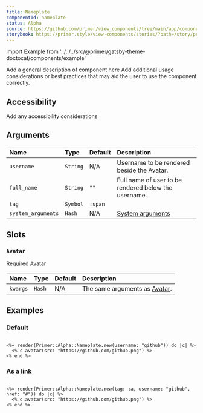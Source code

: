 ```yaml
---
title: Nameplate
componentId: nameplate
status: Alpha
source: https://github.com/primer/view_components/tree/main/app/components/primer/alpha/nameplate.rb
storybook: https://primer.style/view-components/stories/?path=/story/primer-alpha-nameplate
---
```


import Example from '../../../src/@primer/gatsby-theme-doctocat/components/example'

<!-- Warning: AUTO-GENERATED file, do not edit. Add code comments to your Ruby instead <3 -->

Add a general description of component here
Add additional usage considerations or best practices that may aid the user to use the component correctly.

## Accessibility

Add any accessibility considerations

## Arguments

| Name | Type | Default | Description |
| :- | :- | :- | :- |
| `username` | `String` | N/A | Username to be rendered beside the Avatar. |
| `full_name` | `String` | `""` | Full name of user to be rendered below the username. |
| `tag` | `Symbol` | `:span` |  |
| `system_arguments` | `Hash` | N/A | [System arguments](/system-arguments) |

## Slots

### `Avatar`

Required Avatar

| Name | Type | Default | Description |
| :- | :- | :- | :- |
| `kwargs` | `Hash` | N/A | The same arguments as [Avatar](/components/beta/avatar). |

## Examples

### Default

<Example src="<span data-view-component='true' class='d-flex flex-items-center text-bold'>  <img aria-disabled='true' src='https://github.com/github.png' alt='' size='24' height='24' width='24' data-view-component='true' class='avatar circle mr-1'></img>  <div class='d-flex flex-column'>    <span data-view-component='true' class='text-bold'>github</span>    <span data-view-component='true' class='color-fg-muted f6 no-underline'></span>  </div></span>" />

```erb

<%= render(Primer::Alpha::Nameplate.new(username: "github")) do |c| %>
  <% c.avatar(src: "https://github.com/github.png") %>
<% end %>
```

### As a link

<Example src="<a href='#' data-view-component='true' class='d-flex flex-items-center text-bold'>  <img aria-disabled='true' src='https://github.com/github.png' alt='' size='24' height='24' width='24' data-view-component='true' class='avatar circle mr-1'></img>  <div class='d-flex flex-column'>    <span data-view-component='true' class='text-bold'>github</span>    <span data-view-component='true' class='color-fg-muted f6 no-underline'></span>  </div></a>" />

```erb

<%= render(Primer::Alpha::Nameplate.new(tag: :a, username: "github", href: "#")) do |c| %>
  <% c.avatar(src: "https://github.com/github.png") %>
<% end %>
```
